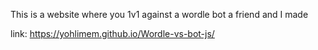 This is a website where you 1v1 against a wordle bot a friend and I made

link: https://yohlimem.github.io/Wordle-vs-bot-js/
